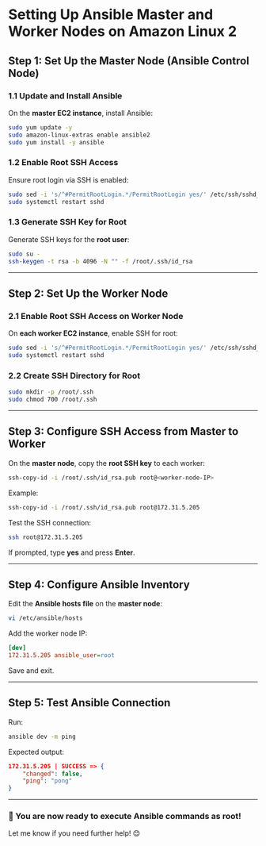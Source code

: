 # Setting Up Ansible Master and Worker Nodes on Amazon Linux 2

## Step 1: Set Up the Master Node (Ansible Control Node)

### 1.1 Update and Install Ansible
On the **master EC2 instance**, install Ansible:

```sh
sudo yum update -y
sudo amazon-linux-extras enable ansible2
sudo yum install -y ansible
```

### 1.2 Enable Root SSH Access
Ensure root login via SSH is enabled:

```sh
sudo sed -i 's/^#PermitRootLogin.*/PermitRootLogin yes/' /etc/ssh/sshd_config
sudo systemctl restart sshd
```

### 1.3 Generate SSH Key for Root
Generate SSH keys for the **root user**:

```sh
sudo su -
ssh-keygen -t rsa -b 4096 -N "" -f /root/.ssh/id_rsa
```

---

## Step 2: Set Up the Worker Node

### 2.1 Enable Root SSH Access on Worker Node
On **each worker EC2 instance**, enable SSH for root:

```sh
sudo sed -i 's/^#PermitRootLogin.*/PermitRootLogin yes/' /etc/ssh/sshd_config
sudo systemctl restart sshd
```

### 2.2 Create SSH Directory for Root

```sh
sudo mkdir -p /root/.ssh
sudo chmod 700 /root/.ssh
```

---

## Step 3: Configure SSH Access from Master to Worker
On the **master node**, copy the **root SSH key** to each worker:

```sh
ssh-copy-id -i /root/.ssh/id_rsa.pub root@<worker-node-IP>
```

Example:

```sh
ssh-copy-id -i /root/.ssh/id_rsa.pub root@172.31.5.205
```

Test the SSH connection:

```sh
ssh root@172.31.5.205
```

If prompted, type **yes** and press **Enter**.

---

## Step 4: Configure Ansible Inventory
Edit the **Ansible hosts file** on the **master node**:

```sh
vi /etc/ansible/hosts
```

Add the worker node IP:

```ini
[dev]
172.31.5.205 ansible_user=root
```

Save and exit.

---

## Step 5: Test Ansible Connection
Run:

```sh
ansible dev -m ping
```

Expected output:

```json
172.31.5.205 | SUCCESS => {
    "changed": false,
    "ping": "pong"
}
```

---

### 🎉 You are now ready to execute Ansible commands as root!
Let me know if you need further help! 😊

